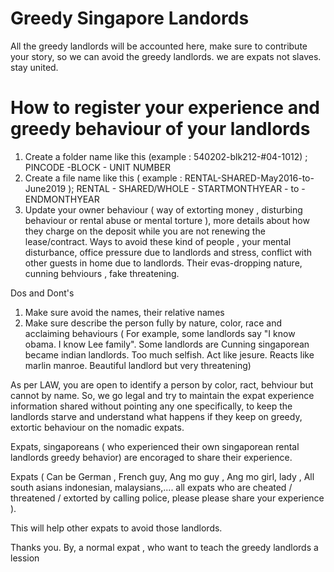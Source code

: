 # Greedy Singapore Landords
All the greedy landlords will be accounted here, make sure to contribute your story, so we can avoid the greedy landlords. we are expats not slaves. stay united.

# How to register your experience and greedy behaviour of your landlords
1. Create a folder name like this (example : 540202-blk212-#04-1012) ; PINCODE -BLOCK - UNIT NUMBER
2. Create a file name like this ( example : RENTAL-SHARED-May2016-to-June2019 ); RENTAL - SHARED/WHOLE - STARTMONTHYEAR - to - ENDMONTHYEAR
3. Update your owner behaviour ( way of extorting money , disturbing behaviour  or rental abuse or mental torture ), more details about how they charge on the deposit while you are not renewing the lease/contract. Ways to avoid these kind of people , your mental disturbance, office pressure due to landlords and stress, conflict with other guests in home due to landlords. Their evas-dropping nature, cunning behviours , fake threatening. 
  
Dos and Dont's
1. Make sure avoid the names, their relative names
2. Make sure describe the person fully by nature, color, race and acclaiming behaviours ( For example, some landlords say "I know obama. I know Lee family". Some landlords are Cunning singaporean became indian landlords. Too much selfish. Act like jesure. Reacts like marlin manroe. Beautiful landlord but very threatening)
  
As per LAW, you are open to identify a person by color, ract, behviour but cannot by name.
So, we go legal and try to maintain the expat experience information shared without pointing any one specifically, to keep the landlords starve and understand what happens if they keep on greedy, extortic behaviour on the nomadic expats.
  
  
Expats, singaporeans ( who experienced their own singaporean rental landlords greedy behavior) are encoraged to share their experience.
 
Expats ( Can be German , French guy, Ang mo guy , Ang mo girl, lady , All south asians indonesian, malaysians,.... all expats who are cheated / threatened / extorted by calling police, please please share your experience ).
  
This will help other expats to avoid those landlords.
  
  
Thanks you.
 By, a normal expat , who want to teach the greedy landlords a lession
